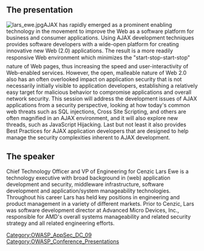 ## The presentation

![lars_ewe.jpg](lars_ewe.jpg "lars_ewe.jpg")AJAX has rapidly emerged as
a prominent enabling technology in the movement to improve the Web as a
software platform for business and consumer applications. Using AJAX
development techniques provides software developers with a wide-open
platform for creating innovative new Web (2.0) applications. The result
is a more readily responsive Web environment which minimizes the
"start-stop-start-stop" nature of Web pages, thus increasing the speed
and user-interactivity of Web-enabled services. However, the open,
malleable nature of Web 2.0 also has an often overlooked impact on
application security that is not necessarily initially visible to
application developers, establishing a relatively easy target for
malicious behavior to compromise applications and overall network
security. This session will address the development issues of AJAX
applications from a security perspective, looking at how today's common
web threats such as SQL injections, Cross Site Scripting, and others are
often magnified in an AJAX environment, and it will also explore new
threads, such as JavaScript Hijacking. Last but not least it also
provides Best Practices for AJAX application developers that are
designed to help manage the security complexities inherent to AJAX
development.

## The speaker

Chief Technology Officer and VP of Engineering for Cenzic Lars Ewe is a
technology executive with broad background in (web) application
development and security, middleware infrastructure, software
development and application/system manageability technologies.
Throughout his career Lars has held key positions in engineering and
product management in a variety of different markets. Prior to Cenzic,
Lars was software development director at Advanced Micro Devices, Inc.,
responsible for AMD's overall systems manageability and related security
strategy and all related engineering efforts.

[Category:OWASP_AppSec_DC_09](Category:OWASP_AppSec_DC_09 "wikilink")
[Category:OWASP_Conference_Presentations](Category:OWASP_Conference_Presentations "wikilink")